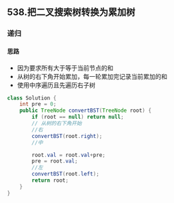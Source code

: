 ## 538.把二叉搜索树转换为累加树
### 递归
#### 思路
- 因为要求所有大于等于当前节点的和
- 从树的右下角开始累加，每一轮累加完记录当前累加的和
- 使用中序遍历且先遍历右子树

```java
class Solution {
    int pre = 0;
    public TreeNode convertBST(TreeNode root) {
        if (root == null) return null;
        // 从树的右下角开始
        //右
        convertBST(root.right);
        //中

        root.val = root.val+pre;
        pre = root.val;
        //左
        convertBST(root.left);
        return root;
    }
}
```